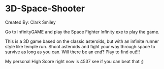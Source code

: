 # 3D-Space-Shooter
Created By:  Clark Smiley

Go to InfinityGAME and play the Space Fighter Infinity exe to play the game.

This is a 3D game based on the classic asteroids, but with an infinite runner style like temple run.  Shoot asteroids and fight your way through space to survive as long as you can.  Will there be an end? Play to find out!!!  

My personal High Score right now is 4537 see if you can beat that ;)
